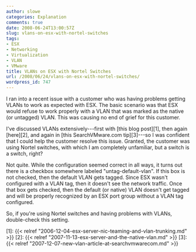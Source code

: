 ```yaml
---
author: slowe
categories: Explanation
comments: true
date: 2008-06-24T13:00:57Z
slug: vlans-on-esx-with-nortel-switches
tags:
- ESX
- Networking
- Virtualization
- VLAN
- VMware
title: VLANs on ESX with Nortel Switches
url: /2008/06/24/vlans-on-esx-with-nortel-switches/
wordpress_id: 747
---
```


I ran into a recent issue with a customer who was having problems getting VLANs to work as expected with ESX. The basic scenario was that ESX would refuse to work properly with a VLAN that was marked as the native (or untagged) VLAN. This was causing no end of grief for this customer.

I've discussed VLANs extensively---first with [this blog post][1], then again [here][2], and again in [this SearchVMware.com tip][3]---so I was confident that I could help the customer resolve this issue. Granted, the customer was using Nortel switches, with which I am completely unfamiliar, but a switch is a switch, right?

Not quite. While the configuration seemed correct in all ways, it turns out there is a checkbox somewhere labeled "untag-default-vlan". If this box is not checked, then the default VLAN gets tagged. Since ESX wasn't configured with a VLAN tag, then it doesn't see the network traffic. Once that box gets checked, then the default (or native) VLAN doesn't get tagged and will be properly recognized by an ESX port group without a VLAN tag configured.

So, if you're using Nortel switches and having problems with VLANs, double-check this setting.

[1]: {{< relref "2006-12-04-esx-server-nic-teaming-and-vlan-trunking.md" >}}
[2]: {{< relref "2007-11-13-esx-server-and-the-native-vlan.md" >}}
[3]: {{< relref "2007-12-07-new-vlan-article-at-searchvmwarecom.md" >}}
